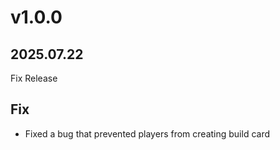 # v1.0.0
## 2025.07.22
Fix Release

## Fix
- Fixed a bug that prevented players from creating build card
